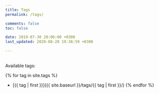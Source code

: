 ```yaml
---
title: Tags
permalink: /tags/

comments: false
toc: false

date: 2019-07-30 20:06:00 +0300
last_updated: 2020-08-28 19:38:59 +0300

---
```


<br/>
Available tags:

{% for tag in site.tags %}
- [{{ tag | first }}]({{ site.baseurl }}/tags/{{ tag | first }}/)
{% endfor %}


